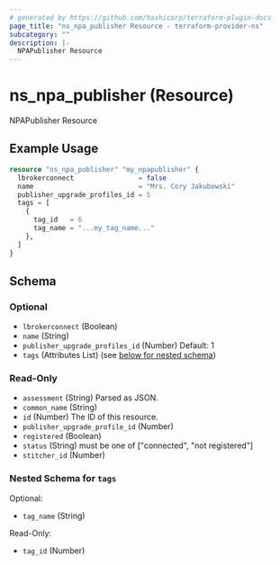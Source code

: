 ```yaml
---
# generated by https://github.com/hashicorp/terraform-plugin-docs
page_title: "ns_npa_publisher Resource - terraform-provider-ns"
subcategory: ""
description: |-
  NPAPublisher Resource
---
```


# ns_npa_publisher (Resource)

NPAPublisher Resource

## Example Usage

```terraform
resource "ns_npa_publisher" "my_npapublisher" {
  lbrokerconnect                = false
  name                          = "Mrs. Cory Jakubowski"
  publisher_upgrade_profiles_id = 5
  tags = [
    {
      tag_id   = 6
      tag_name = "...my_tag_name..."
    },
  ]
}
```

<!-- schema generated by tfplugindocs -->
## Schema

### Optional

- `lbrokerconnect` (Boolean)
- `name` (String)
- `publisher_upgrade_profiles_id` (Number) Default: 1
- `tags` (Attributes List) (see [below for nested schema](#nestedatt--tags))

### Read-Only

- `assessment` (String) Parsed as JSON.
- `common_name` (String)
- `id` (Number) The ID of this resource.
- `publisher_upgrade_profile_id` (Number)
- `registered` (Boolean)
- `status` (String) must be one of ["connected", "not registered"]
- `stitcher_id` (Number)

<a id="nestedatt--tags"></a>
### Nested Schema for `tags`

Optional:

- `tag_name` (String)

Read-Only:

- `tag_id` (Number)


